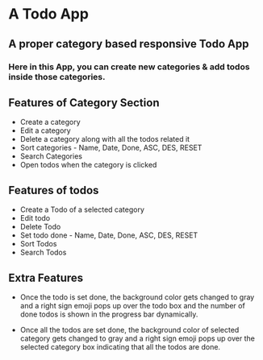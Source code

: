 # A Todo App
## A proper category based responsive Todo App
### Here in this App, you can create new categories & add todos inside those categories.

## Features of Category Section 
* Create a category
* Edit a category
* Delete a category along with all the todos related it
* Sort categories - Name, Date, Done, ASC, DES, RESET
* Search Categories
* Open todos when the category is clicked

## Features of todos
* Create a Todo of a selected category
* Edit todo
* Delete Todo
* Set todo done - Name, Date, Done, ASC, DES, RESET
* Sort Todos
* Search Todos

## Extra Features
* Once the todo is set done, the background color gets changed to gray and a right sign emoji pops up over the todo box and the number of done todos is shown in the progress bar dynamically.

* Once all the todos are set done, the background color of selected category gets changed to gray and a right sign emoji pops up over the selected category box indicating that all the todos are done.